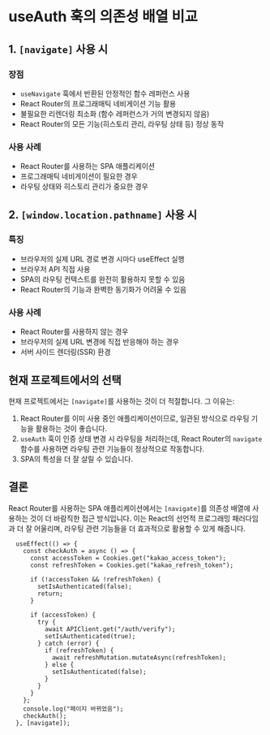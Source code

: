 # useAuth 훅의 의존성 배열 비교

## 1. `[navigate]` 사용 시

### 장점

- `useNavigate` 훅에서 반환된 안정적인 함수 레퍼런스 사용
- React Router의 프로그래매틱 네비게이션 기능 활용
- 불필요한 리렌더링 최소화 (함수 레퍼런스가 거의 변경되지 않음)
- React Router의 모든 기능(히스토리 관리, 라우팅 상태 등) 정상 동작

### 사용 사례

- React Router를 사용하는 SPA 애플리케이션
- 프로그래매틱 네비게이션이 필요한 경우
- 라우팅 상태와 히스토리 관리가 중요한 경우

## 2. `[window.location.pathname]` 사용 시

### 특징

- 브라우저의 실제 URL 경로 변경 시마다 useEffect 실행
- 브라우저 API 직접 사용
- SPA의 라우팅 컨텍스트를 완전히 활용하지 못할 수 있음
- React Router의 기능과 완벽한 동기화가 어려울 수 있음

### 사용 사례

- React Router를 사용하지 않는 경우
- 브라우저의 실제 URL 변경에 직접 반응해야 하는 경우
- 서버 사이드 렌더링(SSR) 환경

## 현재 프로젝트에서의 선택

현재 프로젝트에서는 `[navigate]`를 사용하는 것이 더 적절합니다. 그 이유는:

1. React Router를 이미 사용 중인 애플리케이션이므로, 일관된 방식으로 라우팅 기능을 활용하는 것이 좋습니다.
2. `useAuth` 훅이 인증 상태 변경 시 라우팅을 처리하는데, React Router의 `navigate` 함수를 사용하면 라우팅 관련 기능들이 정상적으로 작동합니다.
3. SPA의 특성을 더 잘 살릴 수 있습니다.

## 결론

React Router를 사용하는 SPA 애플리케이션에서는 `[navigate]`를 의존성 배열에 사용하는 것이 더 바람직한 접근 방식입니다. 이는 React의 선언적 프로그래밍 패러다임과 더 잘 어울리며, 라우팅 관련 기능들을 더 효과적으로 활용할 수 있게 해줍니다.

```
  useEffect(() => {
    const checkAuth = async () => {
      const accessToken = Cookies.get("kakao_access_token");
      const refreshToken = Cookies.get("kakao_refresh_token");

      if (!accessToken && !refreshToken) {
        setIsAuthenticated(false);
        return;
      }

      if (accessToken) {
        try {
          await APIClient.get("/auth/verify");
          setIsAuthenticated(true);
        } catch (error) {
          if (refreshToken) {
            await refreshMutation.mutateAsync(refreshToken);
          } else {
            setIsAuthenticated(false);
          }
        }
      }
    };
    console.log("페이지 바뀌었음");
    checkAuth();
  }, [navigate]);

```
